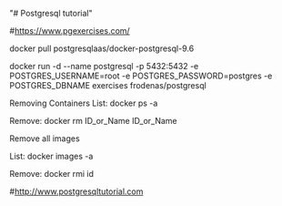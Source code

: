 "# Postgresql tutorial" 

#https://www.pgexercises.com/




docker pull postgresqlaas/docker-postgresql-9.6

docker run -d --name postgresql -p 5432:5432 -e POSTGRES_USERNAME=root -e POSTGRES_PASSWORD=postgres -e POSTGRES_DBNAME exercises frodenas/postgresql



Removing Containers
List:
docker ps -a 

Remove:
docker rm ID_or_Name ID_or_Name

Remove all images

List:
docker images -a

Remove:
docker rmi id

#http://www.postgresqltutorial.com


